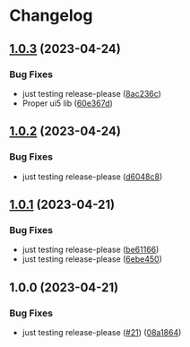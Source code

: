 # Changelog

## [1.0.3](https://github.com/mauriciolauffer/openui5-ratingshroom/compare/v1.0.2...v1.0.3) (2023-04-24)


### Bug Fixes

* just testing release-please ([8ac236c](https://github.com/mauriciolauffer/openui5-ratingshroom/commit/8ac236cba62a7a594178ea58f7306cdf327f22ab))
* Proper ui5 lib ([60e367d](https://github.com/mauriciolauffer/openui5-ratingshroom/commit/60e367da17476566039575e4c056f9ce816f621d))

## [1.0.2](https://github.com/mauriciolauffer/openui5-ratingshroom/compare/v1.0.1...v1.0.2) (2023-04-24)


### Bug Fixes

* just testing release-please ([d6048c8](https://github.com/mauriciolauffer/openui5-ratingshroom/commit/d6048c8ddb28d34e1a39b4f3426a32c1d828615a))

## [1.0.1](https://github.com/mauriciolauffer/openui5-ratingshroom/compare/v1.0.0...v1.0.1) (2023-04-21)


### Bug Fixes

* just testing release-please ([be61166](https://github.com/mauriciolauffer/openui5-ratingshroom/commit/be61166425f61ed755de9f6d38c07d03b9e950db))
* just testing release-please ([6ebe450](https://github.com/mauriciolauffer/openui5-ratingshroom/commit/6ebe450394496a8b38cde2bb1cd30bfdef54c31e))

## 1.0.0 (2023-04-21)


### Bug Fixes

* just testing release-please ([#21](https://github.com/mauriciolauffer/openui5-ratingshroom/issues/21)) ([08a1864](https://github.com/mauriciolauffer/openui5-ratingshroom/commit/08a1864a22bc73d0ea23e28c8a402c93c7f32410))
